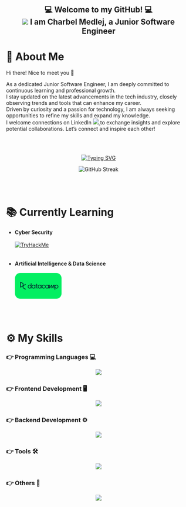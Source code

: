 <h2 align="center" font-weight="bold">
💻 Welcome to my GitHub! 💻 <br/> <img src="https://media.giphy.com/media/hvRJCLFzcasrR4ia7z/giphy.gif" width="28"> I am Charbel Medlej, a Junior Software Engineer 
</h2>

<h1>🧬 About Me</h1>
Hi there! Nice to meet you 🙂

As a dedicated Junior Software Engineer, I am deeply committed to continuous learning and professional growth.  
I stay updated on the latest advancements in the tech industry, closely observing trends and tools that can enhance my career.  
Driven by curiosity and a passion for technology, I am always seeking opportunities to refine my skills and expand my knowledge.   
I welcome connections on LinkedIn <span> <a href="https://www.linkedin.com/in/charbel-medlej"> <img src="https://skillicons.dev/icons?i=linkedin" height=20px/> </a> </span> to exchange insights and explore potential collaborations. Let’s connect and inspire each other!



<br>
</br>

<p align="center">
	<a href="https://www.linkedin.com/in/charbel-medlej">
		<img src="https://readme-typing-svg.herokuapp.com?font=Anton&weight=300&size=50&pause=1000&color=712DC8FF&random=false&width=820&height=120&lines=Junior+Software+Engineer;%F0%9F%9B%A0+Full+Stack+Developer+%F0%9F%9B%A0;Fresh+Grad%2C+Seasoned+Skills" alt="Typing SVG" />
	</a>
</p>

<p align="center">
			<img src="https://github-readme-streak-stats.herokuapp.com?user=MedlejC&theme=dark&hide_border=true&border_radius=25&exclude_days=Sun%2CSat" alt="GitHub Streak" />
 </p>

<br></br>

<h1>
  📚 Currently Learning
</h1>

</h1>

<ul>
  <li>
    <strong>Cyber Security</strong>
	<br></br>	  
    <a href="https://tryhackme.com/p/BlvckHawk">
      <img src="https://tryhackme-badges.s3.amazonaws.com/BlvckHawk.png" alt="TryHackMe" style="width: 200px;">
    </a>
  </li>
	<br></br>
  <li>
    <strong>Artificial Intelligence & Data Science</strong>
	  <br></br>
    <a href="https://www.datacamp.com/portfolio/CharbelMedlej">
      <img src="assets/datacamp_logo.png" alt="DataCamp" style="height: 70px;">
    </a>
  </li>
</ul>

<br></br>

<h1 font-weight="bold">
  ⚙️ My Skills  
</h1>

<h3>👉 Programming Languages 💻 </h3>
<p align="center">
   <img src="https://skillicons.dev/icons?i=java,python,javascript"/>
 </p>
 <h3>👉 Frontend Development 🖥 </h3>
<p align="center">
   <img src="https://skillicons.dev/icons?i=html,css,react"/>
 </p>
<h3>👉 Backend Development ⚙️</h3>
<p align="center">
   <img src="https://skillicons.dev/icons?i=mysql,firebase,django"/>
 </p>

 <h3>👉 Tools 🛠 </h3>
<p align="center">
   <img src="https://skillicons.dev/icons?i=docker,jenkins,grafana,prometheus,gradle,maven"/>
 </p>
 
  <h3>👉 Others 🧰️ </h3>
<p align="center">
   <img src="https://skillicons.dev/icons?i=vscode,idea,git,github,bitbucket,postman,linux"/>
 </p>
